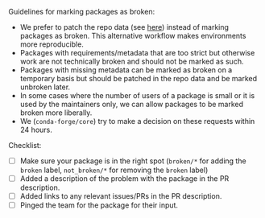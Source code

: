 <!--
Hi!

Thank you for making an admin request on this repo. We strive to make a decision
on these requests within 24 hours. Note that if you are asking for a package to
be marked as broken, please make sure to explain why in the PR text below.

Cheers and thank you for contributing to conda-forge!
-->

Guidelines for marking packages as broken:

* We prefer to patch the repo data (see [here](https://github.com/conda-forge/conda-forge-repodata-patches-feedstock))
  instead of marking packages as broken. This alternative workflow makes environments more reproducible.
* Packages with requirements/metadata that are too strict but otherwise work are
  not technically broken and should not be marked as such.
* Packages with missing metadata can be marked as broken on a temporary basis
  but should be patched in the repo data and be marked unbroken later.
* In some cases where the number of users of a package is small or it is used by
  the maintainers only, we can allow packages to be marked broken more liberally.
* We (`conda-forge/core`) try to make a decision on these requests within 24 hours.

Checklist:

* [ ] Make sure your package is in the right spot (`broken/*` for adding the
  `broken` label, `not_broken/*` for removing the `broken` label)
* [ ] Added a description of the problem with the package in the PR description.
* [ ] Added links to any relevant issues/PRs in the PR description.
* [ ] Pinged the team for the package for their input.

<!--
For example if you are trying to mark a `foo` conda package as broken.

  ping @conda-forge/foo

-->
